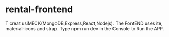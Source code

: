 # rental-frontend
T
creat usiMECK(MongoDB,Express,React,Nodejs).
The FontEND uses ite, material-icons and strap.
Type npm run dev in the Console to Run the APP.
